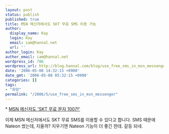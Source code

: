 ```yaml
---
layout: post
status: publish
published: true
title: MSN 메신저에서도 SKT 무료 SMS 이용 가능
author:
  display_name: Kay
  login: Kay
  email: iam@hannal.net
  url: ''
author_login: Kay
author_email: iam@hannal.net
wordpress_id: 786
wordpress_url: http://blog.hannal.com/blog/use_free_sms_in_msn_messenger/
date: '2006-05-08 14:32:15 +0900'
date_gmt: '2006-05-08 05:32:15 +0900'
categories: []
tags:
- "희망"
permalink: "/2006/5/use_free_sms_in_msn_messenger"
---
```

<p>* <a href="http://news.nate.com/Service/natenews/ShellView.asp?ArticleID=2006050811314043101&LinkID=9">MSN 메신저도 'SKT 무료 문자 100건'</a></p>
<p>이제 MSN 메신저에서도 SKT 무료 SMS를 이용할 수 있다고 합니다. SMS 때문에 Nateon 썼는데, 지울까? 지우기엔 Nateon 기능이 더 좋긴 한데. 갈등 되네.</p>
